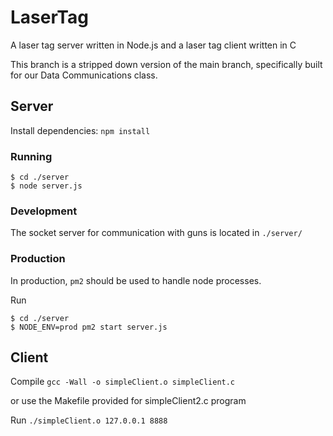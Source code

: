 # LaserTag

A laser tag server written in Node.js and a laser tag client written in C

This branch is a stripped down version of the main branch, specifically built for our Data Communications class.

## Server
Install dependencies: `npm install`


### Running


```
$ cd ./server
$ node server.js
```


### Development

The socket server for communication with guns is located in `./server/`


### Production

In production, `pm2` should be used to handle node processes.

Run
```
$ cd ./server
$ NODE_ENV=prod pm2 start server.js
```

## Client

Compile `gcc -Wall -o simpleClient.o simpleClient.c`

or use the Makefile provided for simpleClient2.c program

Run `./simpleClient.o 127.0.0.1 8888`
